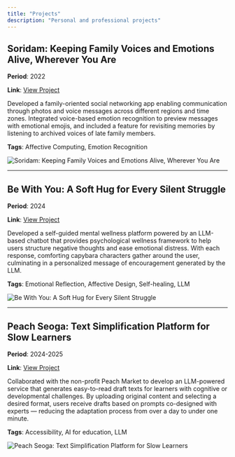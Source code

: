 ```yaml
---
title: "Projects"
description: "Personal and professional projects"
---
```


## Soridam: Keeping Family Voices and Emotions Alive, Wherever You Are

**Period**: 2022

**Link**: [View Project](https://www.youtube.com/watch?v=LrO6cmoMTF4)

Developed a family-oriented social networking app enabling communication through photos and voice messages across different regions and time zones. 
					Integrated voice-based emotion recognition to preview messages with emotional emojis, and included a feature for revisiting memories by listening 
					to archived voices of late family members.

**Tags**: Affective Computing, Emotion Recognition

![Soridam: Keeping Family Voices and Emotions Alive, Wherever You Are](/images/projects/soridam.png)

---

## Be With You: A Soft Hug for Every Silent Struggle

**Period**: 2024

**Link**: [View Project](https://youtu.be/BK_KMwFTS7g)

Developed a self-guided mental wellness platform powered by an LLM-based chatbot that provides psychological wellness framework 
					to help users structure negative thoughts and ease emotional distress. With each response, comforting capybara characters gather around the user, 
					culminating in a personalized message of encouragement generated by the LLM.

**Tags**: Emotional Reflection, Affective Design, Self-healing, LLM

![Be With You: A Soft Hug for Every Silent Struggle](/images/projects/be_with_you.png)

---

## Peach Seoga: Text Simplification Platform for Slow Learners

**Period**: 2024-2025

**Link**: [View Project](https://ai.peachseoga.com/)

Collaborated with the non-profit Peach Market to develop an LLM-powered service that generates easy-to-read draft texts for learners with cognitive or developmental challenges. 
					By uploading original content and selecting a desired format, users receive drafts based on prompts 
					co-designed with experts — reducing the adaptation process from over a day to under one minute.

**Tags**: Accessibility, AI for education, LLM

![Peach Seoga: Text Simplification Platform for Slow Learners](/images/projects/peach_seoga.png)

